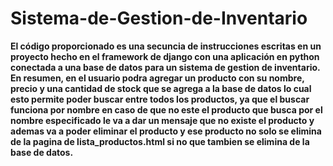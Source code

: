 # Sistema-de-Gestion-de-Inventario

<strong>El código proporcionado es una secuncia de instrucciones escritas en un proyecto hecho en el framework de django con una aplicación en python conectada a una base de datos para un sistema de gestion de inventario. En resumen, en el usuario podra agregar un producto con su nombre, precio y una cantidad de stock que se agrega a la base de datos lo cual esto permite poder buscar entre todos los productos, ya que el buscar funciona por nombre en caso de que no este el producto que busca por el nombre especificado le va a dar un mensaje que no existe el producto y ademas va a poder eliminar el producto y ese producto no solo se elimina de la pagina de lista_productos.html si no que tambien se elimina de la base de datos.</strong>
